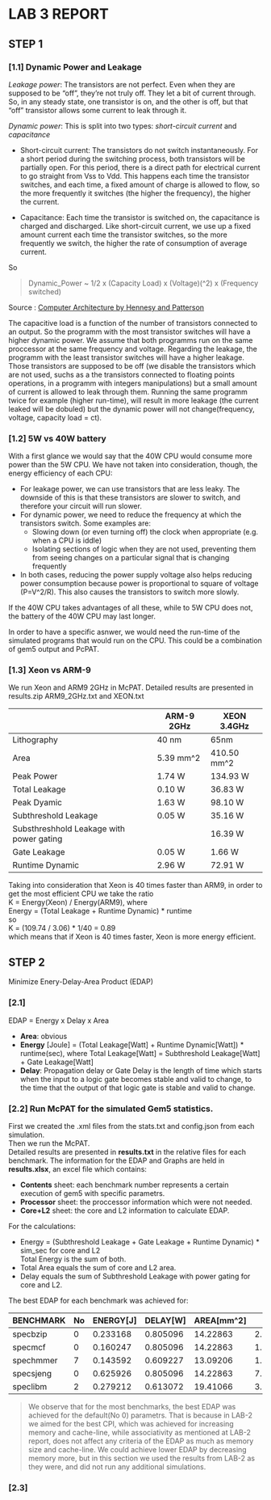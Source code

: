 # LAB 3 REPORT

## STEP 1

### [1.1] Dynamic Power and Leakage

*Leakage power*: The transistors are not perfect. Even when they are supposed to be “off”, they’re not truly off. They let a bit of current through. So, in any steady state, one transistor is on, and the other is off, but that “off” transistor allows some current to leak through it.

*Dynamic power*: This is split into two types: *short-circuit current* and *capacitance*

* Short-circuit current: The transistors do not switch instantaneously. For a short period during the switching process, both transistors will be partially open. For this period, there is a direct path for electrical current to go straight from Vss to Vdd. This happens each time the transistor switches, and each time, a fixed amount of charge is allowed to flow, so the more frequently it switches (the higher the frequency), the higher the current.

* Capacitance: Each time the transistor is switched on, the capacitance is charged and discharged. Like short-circuit current, we use up a fixed amount current each time the transistor switches, so the more frequently we switch, the higher the rate of consumption of average current.

So

> Dynamic_Power ~ 1/2 x (Capacity Load) x (Voltage)(^2) x (Frequency switched)

Source : [Computer Architecture by Hennesy and Patterson](https://www.sciencedirect.com/topics/computer-science/dynamic-power)

The capacitive load is a function of the number of transistors connected to an output. So the programm with the most transistor switches will have a higher dynamic power. We assume that both programms run on the same proccessor at the same frequency and voltage. Regarding the leakage, the programm with the least transistor switches will have a higher leakage. Those transistors are supposed to be off (we disable the transistors which are not used, suchs as a the transistors connected to floating points operations, in a programm with integers manipulations) but a small amount of current is allowed to leak through them.
Running the same programm twice for example (higher run-time), will result in more leakage (the current leaked will be dobuled) but the dynamic power will not change(frequency, voltage, capacity load = ct).


### [1.2] 5W vs 40W battery

With a first glance we would say that the 40W CPU would consume more power than the 5W CPU. We have not taken into consideration, though, the energy efficiency of each CPU:

* For leakage power, we can use transistors that are less leaky. The downside of this is that these transistors are slower to switch, and therefore your circuit will run slower.
* For dynamic power, we need to reduce the frequency at which the transistors switch. Some examples are:
  * Slowing down (or even turning off) the clock when appropriate (e.g. when a CPU is iddle)
  * Isolating sections of logic when they are not used, preventing them from seeing changes on a particular signal that is changing frequently
* In both cases, reducing the power supply voltage also helps reducing power consumption because power is proportional to square of voltage (P=V^2/R). This also causes the transistors to switch more slowly.

If the 40W CPU takes advantages of all these, while to 5W CPU does not, the battery of the 40W CPU may last longer.

In order to have a specific asnwer, we would need the run-time of the simulated programs that would run on the CPU. This could be a combination of gem5 output and PcPAT.

### [1.3] Xeon vs ARM-9

We run Xeon and ARM9 2GHz in McPAT.
Detailed results are presented in results.zip ARM9_2GHz.txt and XEON.txt

|                                          | ARM-9 2GHz | XEON 3.4GHz |
|------------------------------------------|-----------|-------------|
| Lithography                              | 40 nm     | 65nm        |
| Area                                     | 5.39 mm^2 | 410.50 mm^2 |
| Peak Power                               | 1.74 W    | 134.93 W    |
| Total Leakage                            | 0.10 W    | 36.83 W     |
| Peak Dyamic                              | 1.63 W    | 98.10 W     |
| Subthreshold Leakage                     | 0.05 W    | 35.16 W     |
| Substhreshhold Leakage with power gating |           | 16.39 W     |
| Gate Leakage                             | 0.05 W    | 1.66 W      |
| Runtime Dynamic                          | 2.96 W    | 72.91 W     |

Taking into consideration that Xeon is 40 times faster than ARM9, in order to get the most efficient CPU we take the ratio   
K = Energy(Xeon) / Energy(ARM9), where  
Energy = (Total Leakage + Runtime Dynamic) * runtime  
so  
K = (109.74 / 3.06) * 1/40 = 0.89  
which means that if Xeon is 40 times faster, Xeon is more energy efficient.  

## STEP 2

Minimize Enery-Delay-Area Product (EDAP)

### [2.1] 

EDAP = Energy x Delay x Area

* 	__Area__: obvious
* 	__Energy__ [Joule] = (Total Leakage[Watt] + Runtime Dynamic[Watt]) * runtime(sec), where Total Leakage[Watt] = Subthreshold Leakage[Watt] + Gate Leakage[Watt]
* 	__Delay__: Propagation delay or Gate Delay is the length of time which starts when the input to a logic gate becomes stable and valid to change, to the time that the output of that logic gate is stable and valid to change. 

### [2.2] Run McPAT for the simulated Gem5 statistics.

First we created the .xml files from the stats.txt and config.json from each simulation.  
Then we run the McPAT.  
Detailed results are presented in __results.txt__ in the relative files for each benchmark.
The information for the EDAP and Graphs are held in 	__results.xlsx__, an excel file which contains:
* 	__Contents__ sheet: each benchmark number represents a certain execution of gem5 with specific parametrs.
* 	__Processor__ sheet: the proccessor information which were not needed.
* 	__Core+L2__ sheet: the core and L2 information to calculate EDAP.

For the calculations:
* Energy = (Subthreshold Leakage + Gate Leakage + Runtime Dynamic) * sim_sec for core and L2  
  Total Energy is the sum of both.
* Total Area equals the sum of core and L2 area.
* Delay equals the sum of Subthreshold Leakage with power gating for core and L2.

The best EDAP for each benchmark was achieved for:

| BENCHMARK | No | ENERGY[J]   | DELAY[W]    | AREA[mm^2]     | EDAP     | l1d_size[kB] | l1i_size[kB] | l2_size[kB] | l1i_assoc | l1d_assoc | l2_assoc | cache_line |
|-----------|----|----------|----------|----------|----------|----------|----------|---------|-----------|-----------|----------|------------|
| specbzip  | 0  | 0.233168 | 0.805096 | 14.22863 | 2.671038 | 64       | 32       | 2       | 2         | 2         | 8        | 64         |
| specmcf   | 0  | 0.160247 | 0.805096 | 14.22863 | 1.83569  | 64       | 32       | 2       | 2         | 2         | 8        | 64         |
| spechmmer | 7  | 0.143592 | 0.609227 | 13.09206 | 1.145293 | 64       | 32       | 2       | 2         | 4         | 8        | 64         |
| specsjeng | 0  | 0.625926 | 0.805096 | 14.22863 | 7.170234 | 64       | 32       | 2       | 2         | 2         | 8        | 64         |
| speclibm  | 2  | 0.279212 | 0.613072 | 19.41066 | 3.322662 | 64       | 32       | 4       | 2         | 2         | 8        | 64         |

> We observe that for the most benchmarks, the best EDAP was achieved for the default(No 0) parametrs. That is because in LAB-2 we aimed for the best CPI, which was achieved for increasing memory and cache-line, while associativity as mentioned at LAB-2 report, does not affect any criteria of the EDAP as much as memory size and cache-line.
> We could achieve lower EDAP by decreasing memory more, but in this section we used the results from LAB-2 as they were, and did not run any additional simulations.

### [2.3]
